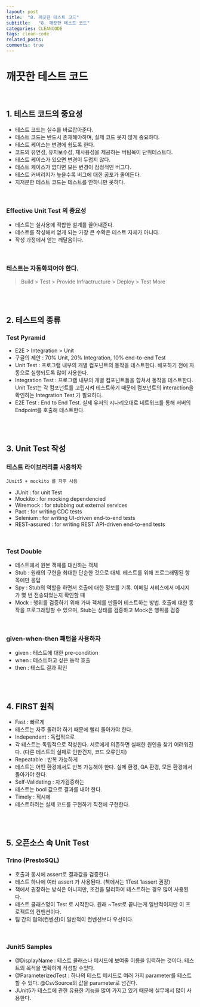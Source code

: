 ```yaml
---
layout: post
title:  "8. 깨끗한 테스트 코드"
subtitle:   "8. 깨끗한 테스트 코드"
categories: CLEANCODE
tags: clean-code
related_posts:
comments: true
---
```

# 깨끗한 테스트 코드
<br>

## 1. 테스트 코드의 중요성

- 테스트 코드는 실수를 바로잡아준다.
- 테스트 코드는 반드시 존재해야하며, 실제 코드 못지 않게 중요하다.
- 테스트 케이스는 변경에 쉽도록 한다.
- 코드의 유연성, 유지보수성, 재사용성을 제공하는 버팀목이 단위테스트다.
- 테스트 케이스가 있으면 변경이 두렵지 않다.
- 테스트 케이스가 없다면 모든 변경이 잠정적인 버그다.
- 테스트 커버리지가 높을수록 버그에 대한 공포가 줄어든다.
- 지저분한 테스트 코드는 테스트를 안하니만 못하다.

<br>

### Effective Unit Test 의 중요성

- 테스트는 실사용에 적합한 설계를 끌어내준다.
- 테스트를 작성해서 얻게 되는 가장 큰 수확은 테스트 자체가 아니다.
- 작성 과정에서 얻는 깨달음이다.

<br>

### 테스트는 자동화되어야 한다.

> Build > Test > Provide Infractructure > Deploy > Test More

<br><br>

## 2. 테스트의 종류
### Test Pyramid

- E2E > Integration > Unit
- 구글의 제안 : 70% Unit, 20% Integration, 10% end-to-end Test
- Unit Test : 프로그램 내부의 개별 컴포넌트의 동작을 테스트한다. 배포하기 전에 자동으로 실행되도록 많이 사용한다.
- Integration Test : 프로그램 내부의 개별 컴포넌트들을 합쳐서 동작을 테스트한다. Unit Test는 각 컴포넌트를 고립시켜 테스트하기 때문에 컴포넌트의 interaction을 확인하는 Integration Test 가 필요하다.
- E2E Test : End to End Test. 실제 유저의 시나리오대로 네트워크를 통해 서버의 Endpoint를 호출해 테스트한다.


<br><br>

## 3. Unit Test 작성

### 테스트 라이브러리를 사용하자

`JUnit5 + mockito 를 자주 사용` <br>


- JUnit : for unit Test
- Mockito : for mocking dependencied
- Wiremock : for stubbing out external services
- Pact : for writing CDC tests
- Selenium : for writing UI-driven end-to-end tests
- REST-assured : for writing REST API-driven end-to-end tests

<br>

### Test Double

- 테스트에서 원본 객체를 대신하는 객체
- Stub : 원래의 구현을 최대한 단순한 것으로 대체. 테스트를 위해 프로그래밍된 항목에만 응답
- Spy : Stub의 역할을 하면서 호출에 대한 정보를 기록. 이메일 서비스에서 메시지가 몇 번 전송되었는지 확인할 때
- Mock : 행위를 검증하기 위해 가짜 객체를 만들어 테스트하는 방법. 호출에 대한 동작을 프로그래밍할 수 있으며, Stub는 상태를 검증하고 Mock은 행위를 검증

<br>

### given-when-then 패턴을 사용하자

- given : 테스트에 대한 pre-condition
- when : 테스트하고 싶은 동작 호출
- then : 테스트 결과 확인


<br><br>

## 4. FIRST 원칙

- Fast : 빠르게
- 테스트는 자주 돌려야 하기 때문에 빨리 돌아가야 한다.
- Independent : 독립적으로
- 각 테스트는 독립적으로 작성한다. 서로에게 의존하면 실패한 원인을 찾기 어려워진다. (다른 테스트의 실패로 인한건지, 코드 오류인지)
- Repeatable : 반복 가능하게
- 테스트는 어떤 환경에서도 반복 가능해야 한다. 실제 환경, QA 환경, 모든 환경에서 돌아가야 한다.
- Self-Validating : 자가검증하는
- 테스트는 bool 값으로 결과를 내야 한다.
- Timely : 적시에
- 테스트하려는 실제 코드를 구현하기 직전에 구현한다.

<br><br>

## 5. 오픈소스 속 Unit Test

### Trino (PrestoSQL)

- 호출과 동시에 assert로 결과값을 검증한다.
- 테스트 하나에 여러 assert 가 사용된다. (책에서는 1Test 1assert 권장)
- 책에서 권장하는 방식은 아니지만, 조건을 달리하여 테스트하는 경우 많이 사용된다.
- 테스트 클래스명이 Test 로 시작한다. 원래 ~Test로 끝나는게 일반적이지만 이 프로젝트의 컨벤션이다.
- 팀 간의 협의(컨벤션)이 일반적이 컨벤션보다 우선이다.

<br>


### Junit5 Samples
- @DisplayName : 테스트 클래스나 메서드에 보여줄 이름을 입력하는 것이다. 테스트의 목적을 명확하게 작성할 수있다.
- @ParameterizedTest : 하나의 테스트 메서드로 여러 가지 parameter를 테스트할 수 있다. @CsvSource의 값을 parameter로 넘긴다.
- JUnit5가 테스트에 관한 유용한 기능을 많이 가지고 있기 때문에 실무에서 많이 사용한다.
